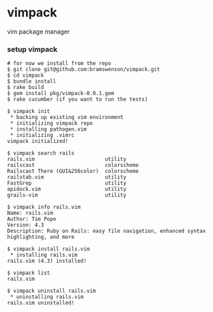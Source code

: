 # vimpack

vim package manager

### setup vimpack

    # for now we install from the repo
    $ git clone git@github.com:bramswenson/vimpack.git
    $ cd vimpack
    $ bundle install
    $ rake build
    $ gem install pkg/vimpack-0.0.1.gem
    $ rake cucumber (if you want to run the tests)

    $ vimpack init
     * backing up existing vim environment
     * initializing vimpack repo
     * installing pathogen.vim
     * initializing .vimrc
    vimpack initialized!

    $ vimpack search rails
    rails.vim                       utility    
    railscast                       colorscheme
    Railscast There (GUI&256color)  colorscheme
    railstab.vim                    utility    
    FastGrep                        utility
    apidock.vim                     utility
    grails-vim                      utility
    
    $ vimpack info rails.vim
    Name: rails.vim
    Author: Tim Pope
    Version: 4.3
    Description: Ruby on Rails: easy file navigation, enhanced syntax highlighting, and more

    $ vimpack install rails.vim
     * installing rails.vim
    rails.vim (4.3) installed!

    $ vimpack list
    rails.vim

    $ vimpack uninstall rails.vim
     * uninstalling rails.vim
    rails.vim uninstalled!

